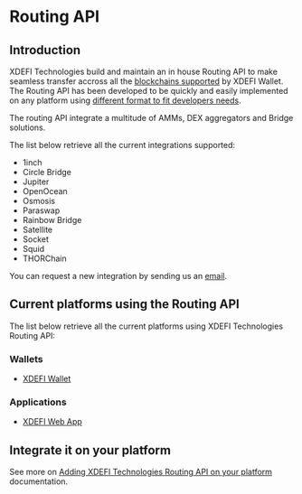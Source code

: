 # Routing API

## Introduction

XDEFI Technologies build and maintain an in house Routing API to make seamless transfer accross all the [blockchains supported](./supported-blockchains) by XDEFI Wallet. The Routing API has been developed to be quickly and easily implemented on any platform using [different format to fit developers needs](/routing/introduction).

The routing API integrate a multitude of AMMs, DEX aggregators and Bridge solutions.

The list below retrieve all the current integrations supported:
- 1inch
- Circle Bridge
- Jupiter
- OpenOcean
- Osmosis
- Paraswap
- Rainbow Bridge
- Satellite
- Socket
- Squid
- THORChain

You can request a new integration by sending us an [email](mailto:routing@xdefi.io).

## Current platforms using the Routing API

The list below retrieve all the current platforms using XDEFI Technologies Routing API:
### Wallets
- [XDEFI Wallet](https://www.xdefi.io)

### Applications
- [XDEFI Web App](https://www.app.xdefi.io)

## Integrate it on your platform

See more on [Adding XDEFI Technologies Routing API on your platform](/routing/introduction) documentation.